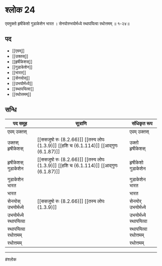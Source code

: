 # श्लोक 24

एवमुक्तो हृषीकेशो गुडाकेशेन भारत ।
सेनयोरुभयोर्मध्ये स्थापयित्वा रथोत्तमम् ॥ १-२४॥


## पद 

- [[एवम्]]
- [[उक्तस्]]
- [[हृषीकेशस्]]
- [[गुडाकेशेन]]
- [[भारत]]
- [[सेनयोस्]]
- [[उभयोर्मध्ये]]
- [[स्थापयित्वा]]
- [[रथोत्तमम्]]

## सन्धि

| पद समूह | सूत्राणि | संधिकृत रूप |
| ----- | ----- | ----- |
| एवम् उक्तस् |  | एवम् उक्तस् |
| उक्तस् हृषीकेशस् |  [[ससजुषो रुः (8.2.66)]] [[तस्य लोपः (1.3.9)]] [[हशि च (6.1.114)]] [[आद्गुणः (6.1.87)]] | उक्तो हृषीकेशस् |
| हृषीकेशस् गुडाकेशेन |  [[ससजुषो रुः (8.2.66)]] [[तस्य लोपः (1.3.9)]] [[हशि च (6.1.114)]] [[आद्गुणः (6.1.87)]] | हृषीकेशो गुडाकेशेन |
| गुडाकेशेन भारत |  | गुडाकेशेन भारत |
| भारत |  | भारत |
| सेनयोस् उभयोर्मध्ये |  [[ससजुषो रुः (8.2.66)]] [[तस्य लोपः (1.3.9)]] | सेनयोर् उभयोर्मध्ये |
| उभयोर्मध्ये स्थापयित्वा |  | उभयोर्मध्ये स्थापयित्वा |
| स्थापयित्वा रथोत्तमम् |  | स्थापयित्वा रथोत्तमम् |
| रथोत्तमम् |  | रथोत्तमम् |


---

#श्लोक